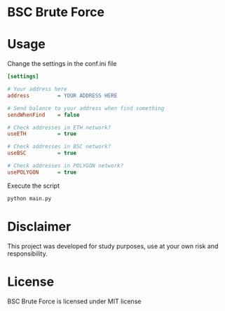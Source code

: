 # BSC Brute Force

# Usage

Change the settings in the conf.ini file
```ini
[settings]

# Your address here
address 	    = YOUR ADDRESS HERE

# Send balance to your address when find something
sendWhenFind    = false

# Check addresses in ETH network?
useETH 		    = true

# Check addresses in BSC network?
useBSC 		    = true

# Check addresses in POLYGON network?
usePOLYGON 	    = true
```

Execute the script
```bash
python main.py
```

# Disclaimer
This project was developed for study purposes,  use at your own risk and responsibility.


# License
BSC Brute Force is licensed under MIT license